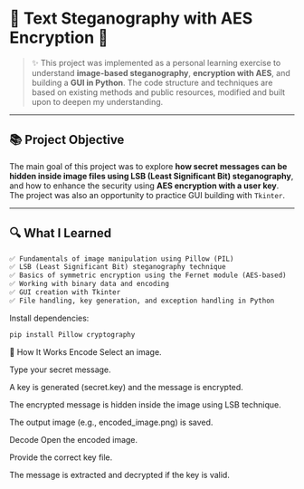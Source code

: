 # 🧠 Text Steganography with AES Encryption 🔐

> ✨ This project was implemented as a personal learning exercise to understand **image-based steganography**, **encryption with AES**, and building a **GUI in Python**. The code structure and techniques are based on existing methods and public resources, modified and built upon to deepen my understanding.

---

## 📚 Project Objective

The main goal of this project was to explore **how secret messages can be hidden inside image files using LSB (Least Significant Bit) steganography**, and how to enhance the security using **AES encryption with a user key**. The project was also an opportunity to practice GUI building with `Tkinter`.

---

## 🔍 What I Learned

```markdown
✅ Fundamentals of image manipulation using Pillow (PIL)
✅ LSB (Least Significant Bit) steganography technique
✅ Basics of symmetric encryption using the Fernet module (AES-based)
✅ Working with binary data and encoding
✅ GUI creation with Tkinter
✅ File handling, key generation, and exception handling in Python
```
Install dependencies:
```markdown
pip install Pillow cryptography
```

🔐 How It Works
Encode
Select an image.

Type your secret message.

A key is generated (secret.key) and the message is encrypted.

The encrypted message is hidden inside the image using LSB technique.

The output image (e.g., encoded_image.png) is saved.<br>

Decode
Open the encoded image.

Provide the correct key file.

The message is extracted and decrypted if the key is valid.

